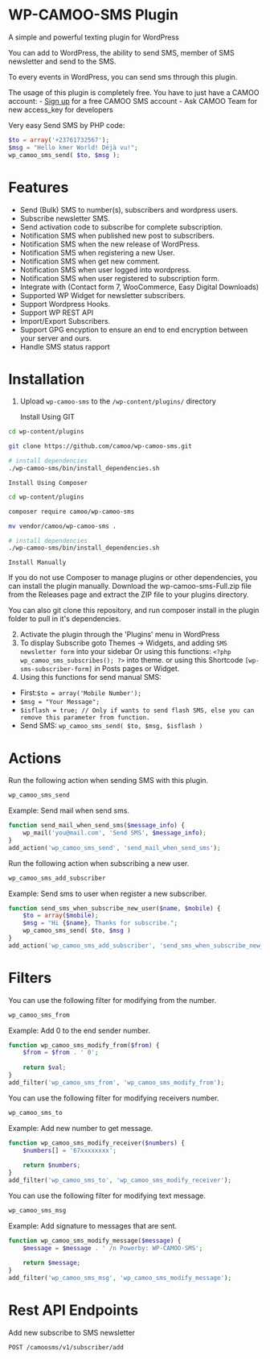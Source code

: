 

# WP-CAMOO-SMS Plugin
A simple and powerful texting plugin for WordPress

You can add to WordPress, the ability to send SMS, member of SMS newsletter and send to the SMS.

To every events in WordPress, you can send sms through this plugin.

The usage of this plugin is completely free. You have to just have a CAMOO account:
    - [Sign up](https://www.camoo.cm/join) for a free CAMOO SMS account
    - Ask CAMOO Team for new access_key for developers

Very easy Send SMS by PHP code:

```php
$to = array('+23761732567');
$msg = "Hello kmer World! Déjà vu!";
wp_camoo_sms_send( $to, $msg );
```

# Features

* Send (Bulk) SMS to number(s), subscribers and wordpress users.
* Subscribe newsletter SMS.
* Send activation code to subscribe for complete subscription.
* Notification SMS when published new post to subscribers.
* Notification SMS when the new release of WordPress.
* Notification SMS when registering a new User.
* Notification SMS when get new comment.
* Notification SMS when user logged into wordpress.
* Notification SMS when user registered to subscription form.
* Integrate with (Contact form 7, WooCommerce, Easy Digital Downloads)
* Supported WP Widget for newsletter subscribers.
* Support Wordpress Hooks.
* Support WP REST API
* Import/Export Subscribers.
* Support GPG encyption to ensure an end  to end encryption between your server and ours.
* Handle SMS status rapport

# Installation

1. Upload `wp-camoo-sms` to the `/wp-content/plugins/` directory

	Install Using GIT
```sh
cd wp-content/plugins

git clone https://github.com/camoo/wp-camoo-sms.git

# install dependencies
./wp-camoo-sms/bin/install_dependencies.sh
```

	Install Using Composer
```sh
cd wp-content/plugins

composer require camoo/wp-camoo-sms

mv vendor/camoo/wp-camoo-sms .

# install dependencies
./wp-camoo-sms/bin/install_dependencies.sh
```
	Install Manually

If you do not use Composer to manage plugins or other dependencies, you can install the plugin manually. Download the wp-camoo-sms-Full.zip file from the Releases page and extract the ZIP file to your plugins directory.

You can also git clone this repository, and run composer install in the plugin folder to pull in it's dependencies.

2. Activate the plugin through the 'Plugins' menu in WordPress
3. To display Subscribe goto Themes -> Widgets, and adding `SMS newsletter form` into your sidebar Or using this functions: `<?php wp_camoo_sms_subscribes(); ?>` into theme.
or using this Shortcode `[wp-sms-subscriber-form]` in Posts pages or Widget.
4. Using this functions for send manual SMS:

* First:`$to = array('Mobile Number');`
* `$msg = "Your Message";`
* `$isflash = true; // Only if wants to send flash SMS, else you can remove this parameter from function.`
* Send SMS: `wp_camoo_sms_send( $to, $msg, $isflash )`

# Actions
Run the following action when sending SMS with this plugin.
```php
wp_camoo_sms_send
```

Example: Send mail when send sms.
```php
function send_mail_when_send_sms($message_info) {
	wp_mail('you@mail.com', 'Send SMS', $message_info);
}
add_action('wp_camoo_sms_send', 'send_mail_when_send_sms');
```

Run the following action when subscribing a new user.
```php
wp_camoo_sms_add_subscriber
```

Example: Send sms to user when register a new subscriber.
```php
function send_sms_when_subscribe_new_user($name, $mobile) {
    $to = array($mobile);
    $msg = "Hi {$name}, Thanks for subscribe.";
    wp_camoo_sms_send( $to, $msg )
}
add_action('wp_camoo_sms_add_subscriber', 'send_sms_when_subscribe_new_user', 10, 2);
```

# Filters
You can use the following filter for modifying from the number.
```php
wp_camoo_sms_from
```

Example: Add 0 to the end sender number.
```php
function wp_camoo_sms_modify_from($from) {
	$from = $from . ' 0';
	
	return $val;
}
add_filter('wp_camoo_sms_from', 'wp_camoo_sms_modify_from');
```

You can use the following filter for modifying receivers number.
```php
wp_camoo_sms_to
```

Example: Add new number to get message.
```php
function wp_camoo_sms_modify_receiver($numbers) {
	$numbers[] = '67xxxxxxxx';
	
	return $numbers;
}
add_filter('wp_camoo_sms_to', 'wp_camoo_sms_modify_receiver');
```

You can use the following filter for modifying text message.
```php
wp_camoo_sms_msg
```

Example: Add signature to messages that are sent.
```php
function wp_camoo_sms_modify_message($message) {
	$message = $message . ' /n Powerby: WP-CAMOO-SMS';
	
	return $message;
}
add_filter('wp_camoo_sms_msg', 'wp_camoo_sms_modify_message');
```

# Rest API Endpoints
Add new subscribe to SMS newsletter
```sh
POST /camoosms/v1/subscriber/add
```
